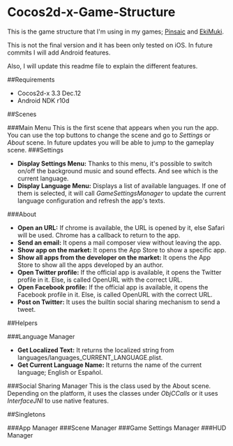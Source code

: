 Cocos2d-x-Game-Structure
========================

This is the game structure that I'm using in my games; [Pinsaic](https://pinsaic.com) and [EkiMuki](http://ekimuki.com).

This is not the final version and it has been only tested on iOS. In future commits I will add Android features.

Also, I will update this readme file to explain the different features.

##Requirements
+ Cocos2d-x 3.3 Dec.12
+ Android NDK r10d

##Scenes

###Main Menu
This is the first scene that appears when you run the app. You can use the top buttons to change the scene and go to *Settings* or *About* scene. In future updates you will be able to jump to the gameplay scene.
###Settings
* **Display Settings Menu:** Thanks to this menu, it's possible to switch on/off the background music and sound effects. And see which is the current language.
* **Display Language Menu:** Displays a list of available languages. If one of them is selected, it will call *GameSettingsManager* to update the current language configuration and refresh the app's texts.

###About
* **Open an URL:** If chrome is available, the URL is opened by it, else Safari will be used. Chrome has a callback to return to the app. 
* **Send an email:** It opens a mail composer view without leaving the app.
* **Show app on the market:** It opens the App Store to show a specific app.
* **Show all apps from the developer on the market:** It opens the App Store to show all the apps developed by an author.
* **Open Twitter profile:** If the official app is available, it opens the Twitter profile in it. Else, is called OpenURL with the correct URL.
* **Open Facebook profile:** If the official app is available, it opens the Facebook profile in it. Else, is called OpenURL with the correct URL.
* **Post on Twitter:** It uses the builtin social sharing mechanism to send a tweet.

##Helpers

###Language Manager
* **Get Localized Text:** It returns the localized string from languages/languages_CURRENT_LANGUAGE.plist.
* **Get Current Language Name:** It returns the name of the current language; English or Español.

###Social Sharing Manager
This is the class used by the About scene.
Depending on the platform, it uses the classes under *ObjCCalls* or it uses *InterfaceJNI* to use native features. 

##Singletons

###App Manager
###Scene Manager
###Game Settings Manager
###HUD Manager
